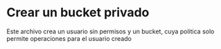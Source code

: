 # Crear un bucket privado

Este archivo crea un usuario sin permisos y un bucket, cuya politica solo permite operaciones para el usuario creado
